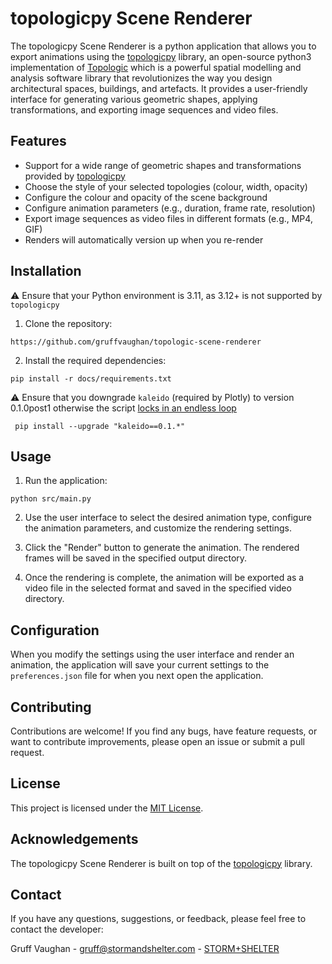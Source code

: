 # topologicpy Scene Renderer

The topologicpy Scene Renderer is a python application that allows you to export animations using the [topologicpy](https://pypi.org/project/topologicpy/) library, an open-source python3 implementation of [Topologic](https://topologic.app/) which is a powerful spatial modelling and analysis software library that revolutionizes the way you design architectural spaces, buildings, and artefacts. It provides a user-friendly interface for generating various geometric shapes, applying transformations, and exporting image sequences and video files.

## Features

- Support for a wide range of geometric shapes and transformations provided by [topologicpy](https://pypi.org/project/topologicpy/)
- Choose the style of your selected topologies (colour, width, opacity)
- Configure the colour and opacity of the scene background
- Configure animation parameters (e.g., duration, frame rate, resolution)
- Export image sequences as video files in different formats (e.g., MP4, GIF)
- Renders will automatically version up when you re-render

## Installation

⚠️ Ensure that your Python environment is 3.11, as 3.12+ is not supported by `topologicpy`

1. Clone the repository:

```
https://github.com/gruffvaughan/topologic-scene-renderer
```

2. Install the required dependencies:

```
pip install -r docs/requirements.txt
```

⚠️ Ensure that you downgrade `kaleido` (required by Plotly) to version 0.1.0post1 otherwise the script [locks in an endless loop](https://github.com/plotly/Kaleido/issues/110)

```
 pip install --upgrade "kaleido==0.1.*"
```

## Usage

1. Run the application:

```
python src/main.py
```

2. Use the user interface to select the desired animation type, configure the animation parameters, and customize the rendering settings.

3. Click the "Render" button to generate the animation. The rendered frames will be saved in the specified output directory.

4. Once the rendering is complete, the animation will be exported as a video file in the selected format and saved in the specified video directory.

## Configuration

When you modify the settings using the user interface and render an animation, the application will save your current settings to the `preferences.json` file for when you next open the application.

## Contributing

Contributions are welcome! If you find any bugs, have feature requests, or want to contribute improvements, please open an issue or submit a pull request.

## License

This project is licensed under the [MIT License](LICENSE).

## Acknowledgements

The topologicpy Scene Renderer is built on top of the [topologicpy](https://pypi.org/project/topologicpy/) library.

## Contact

If you have any questions, suggestions, or feedback, please feel free to contact the developer:

Gruff Vaughan - [gruff@stormandshelter.com](gruff@stormandshelter.com) - [STORM+SHELTER](https://stormandshelter.com)
